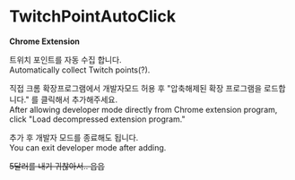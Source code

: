 # TwitchPointAutoClick

**Chrome Extension**

트위치 포인트를 자동 수집 합니다. <br>
Automatically collect Twitch points(?).


직접 크롬 확장프로그램에서 개발자모드 허용 후 "압축해제된 확장 프로그램을 로드합니다." 를 클릭해서 추가해주세요. <br>
After allowing developer mode directly from Chrome extension program, click "Load decompressed extension program."


추가 후 개발자 모드를 종료해도 됩니다. <br>
You can exit developer mode after adding.


~~5달러를 내기 귀찮아서.. 읍읍~~
